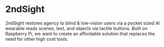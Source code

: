 # 2ndSight
2ndSight restores agency to blind &amp; low-vision users via a pocket sized AI wearable reads scenes, text, and objects via tactile buttons. Built on Raspberry Pi, we want to create an affordable solution that replaces the need for other high cost tools.
